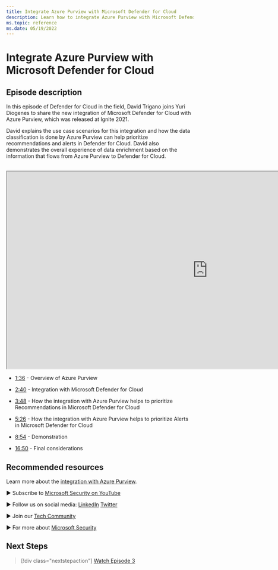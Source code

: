 ```yaml
---
title: Integrate Azure Purview with Microsoft Defender for Cloud
description: Learn how to integrate Azure Purview with Microsoft Defender for Cloud.
ms.topic: reference
ms.date: 05/19/2022
---
```


# Integrate Azure Purview with Microsoft Defender for Cloud 

## Episode description

In this episode of Defender for Cloud in the field, David Trigano joins Yuri Diogenes to share the new integration of Microsoft Defender for Cloud with Azure Purview, which was released at Ignite 2021.  

David explains the use case scenarios for this integration and how the data classification is done by Azure Purview can help prioritize recommendations and alerts in Defender for Cloud. David also demonstrates the overall experience of data enrichment based on the information that flows from Azure Purview to Defender for Cloud. 
<br>
<br>
<iframe src="https://aka.ms/docs/player?id=9b911e9c-e933-4b7b-908a-5fd614f822c7" width="1080" height="530" max-width: 100%; min-width: 100%;"></iframe>

- [1:36](/shows/mdc-in-the-field/integrate-with-purview) - Overview of Azure Purview

- [2:40](/shows/mdc-in-the-field/integrate-with-purview) - Integration with Microsoft Defender for Cloud

- [3:48](/shows/mdc-in-the-field/integrate-with-purview) - How the integration with Azure Purview helps to prioritize Recommendations in Microsoft Defender for Cloud

- [5:26](/shows/mdc-in-the-field/integrate-with-purview) - How the integration with Azure Purview helps to prioritize Alerts in Microsoft Defender for Cloud

- [8:54](/shows/mdc-in-the-field/integrate-with-purview) - Demonstration

- [16:50](/shows/mdc-in-the-field/integrate-with-purview) - Final considerations

## Recommended resources
  
Learn more about the [integration with Azure Purview](information-protection.md).

► Subscribe to [Microsoft Security on YouTube](https://www.youtube.com/redirect?event=video_description&redir_token=QUFFLUhqa0ZoTml2Qm9kZ2pjRzNMUXFqVUwyNl80YVNtd3xBQ3Jtc0trVm9QM2Z0NlpOeC1KSUE2UEd1cVJ5aHQ0MTN6WjJEYmNlOG9rWC1KZ1ZqaTNmcHdOOHMtWXRLSGhUTVBhQlhhYzlUc2xmTHZtaUpkd1c4LUQzLWt1YmRTbkVQVE5EcTJIM0Foc042SGdQZU5acVRJbw&q=https%3A%2F%2Faka.ms%2FSubscribeMicrosoftSecurity)

► Follow us on social media: 
  [LinkedIn](https://www.youtube.com/redirect?event=video_description&redir_token=QUFFLUhqbFk5TXZuQld2NlpBRV9BQlJqMktYSm95WWhCZ3xBQ3Jtc0tsQU13MkNPWGNFZzVuem5zc05wcnp0VGxybHprVTkwS2todWw0b0VCWUl4a2ZKYVktNGM1TVFHTXpmajVLcjRKX0cwVFNJaDlzTld4MnhyenBuUGRCVmdoYzRZTjFmYXRTVlhpZGc4MHhoa3N6ZDhFMA&q=https%3A%2F%2Fwww.linkedin.com%2Fshowcase%2Fmicrosoft-security%2F)
  [Twitter](https://twitter.com/msftsecurity)

► Join our [Tech Community](https://aka.ms/SecurityTechCommunity)

► For more about [Microsoft Security](https://msft.it/6002T9HQY)

## Next Steps

> [!div class="nextstepaction"]
> [Watch Episode 3](episode-three.md)
